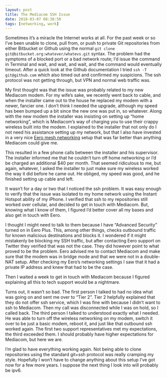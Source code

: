 ```yaml
---
layout: post
title: The Mediacom SSH Issue
date: 2018-03-07 08:38:50
tags: [networking, work]
---
```


Sometimes it’s a miracle the Internet works at all. For the past week or so I’ve been unable to clone, pull from, or push to private Git repositories from either Bitbucket or Github using the normal `git clone git@bitbucket.org:whatever/whatevs.git` syntax. The problem had the symptoms of a blocked port or a bad network route; I’d issue the command in Terminal and wait, and wait, and wait, and the command would eventually timeout. After a quick look at the Github documentation I tried `ssh -T git@github.com` which also timed out and confirmed my suspicions. The ssh protocol was not getting through, but VPN and normal web traffic was. 

My first thought was that the issue was probably related to my new Mediacom modem. For my wife’s sake, we recently went back to cable, and when the installer came out to the house he replaced my modem with a newer, fancier one. I don’t think I needed the upgrade, although my speed has been bumped up a bit since the new one was put in, so whatever. Along with the new modem the installer was insisting on setting up “home networking”, which is Mediacom’s way of charging you to use their crappy wireless built into the modem. I explained to the installer that not only do I not need his assistance setting up my network, but that I also have invested in a very nice [Eero mesh networking][1] setup that was far better than anything Mediacom could give me. 

This resulted in a few phone calls between the installer and his supervisor. The installer informed me that he couldn’t turn off home networking or I’d be charged an additional $40 per month. That seemed ridiculous to me, but again, whatever, I asked the installer to just make sure my wireless worked the way it did before he came out. He obliged, my speed was good, and he finished setting up cable and left. 

It wasn’t for a day or two that I noticed the ssh problem. It was easy enough to verify that the issue was isolated to my home network using the Instant Hotspot ability of my iPhone. I verified that ssh to my repositories still worked over cellular, and decided to get in touch with Mediacom. But, knowing what I know of them, I figured I’d better cover all my bases and also get in touch with Eero. 

I thought I might need to talk to them because I have “Advanced Security” turned on in Eero Plus. This, among other things, checks outbound traffic for known malicious destinations and blocks it. I wondered if it might mistakenly be blocking my SSH traffic, but after contacting Eero support on Twitter they verified that was not the case. They did however point to what proved to be the problem. Eero advised me to contact Mediacom and make sure that the modem was in bridge mode and that we were not in a double-NAT setup. After checking my Eero’s networking settings I saw that it had a private IP address and knew that had to be the case. 

Then I waited a week to get in touch with Mediacom because I figured explaining all this to tech support would be a nightmare. 

Turns out, it wasn’t so bad. The first person I talked to had no idea what was going on and sent me over to “Tier 2”. Tier 2 helpfully explained that they do not offer ssh service, which I was fine with because I didn’t want to ssh to Mediacom. Then my call was disconnected while I was on hold, so I called back. The third person I talked to understood exactly what I needed. He was able to turn off the wireless networking on my modem, switch it over to be just a basic modem, reboot it, and just like that outbound ssh worked again. The first two support representatives met my expectations, the third exceeded them. I should probably have higher expectations for Mediacom, but here we are. 

I’m glad to have everything working again. Not being able to clone repositories using the standard git+ssh protocol was really cramping my style. Hopefully I won’t have to change anything about this setup I’ve got now for a few more years. I suppose the next thing I look into will probably be ipv6.  

[1]:	https://eero.com